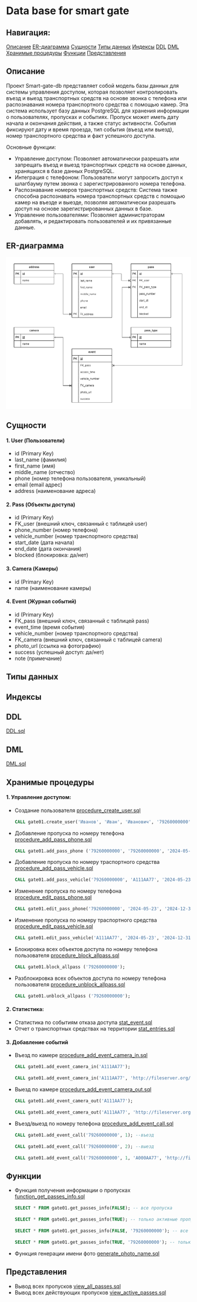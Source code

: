 # Data base for smart gate

## Навигация:
[Описание](#title1)
[ER-диаграмма](#title2)
[Сущности](#title3)
[Типы данных](#title4)
[Индексы](#title5)
[DDL](#title6)
[DML](#title7)
[Хранимые процедуры](#title8)
[Функции](#title9)
[Представления](#title10)


## <a id="title1">Описание</a>
Проект Smart-gate-db представляет собой модель базы данных для системы управления доступом, которая позволяет контролировать въезд и выезд транспортных средств на основе звонка с телефона или распознавания номера транспортного средства с помощью камер. Эта система использует базу данных PostgreSQL для хранения информации о пользователях, пропусках и событиях.
Пропуск может иметь дату начала и окончания действия, а также статус активности. События фиксируют дату и время проезда, тип события (въезд или выезд), номер транспортного средства и факт успешного доступа.

Основные функции:  
- Управление доступом: Позволяет автоматически разрешать или запрещать въезд и выезд транспортных средств на основе данных, хранящихся в базе данных PostgreSQL.  
- Интеграция с телефоном: Пользователи могут запросить доступ к шлагбауму путем звонка с зарегистрированного номера телефона.  
- Распознавание номеров транспортных средств: Система также способна распознавать номера транспортных средств с помощью камер на въезде и выезде, позволяя автоматически разрешать доступ на основе зарегистрированных данных в базе.  
- Управление пользователями: Позволяет администраторам добавлять, и редактировать пользователей и их привязанные данные.  

## <a id="title2">ER-диаграмма</a>
![](erd.png)
## <a id="title3">Сущности</a>
#### 1. User (Пользователи)
- id (Primary Key)
- last_name (фамилия)
- first_name (имя)
- middle_name (отчество)
- phone (номер телефона пользователя, уникальный)
- email (email адрес)
- address (наименование адреса)

#### 2. Pass (Объекты доступа)
- id (Primary Key)
- FK_user (внешний ключ, связанный с таблицей user)
- phone_number (номер телефона)
- vehicle_number (номер транспортного средства)
- start_date (дата начала)
- end_date (дата окончания)
- blocked (блокировка: да/нет)

#### 3. Camera (Камеры)  
- id (Primary Key)
- name  (наименование камеры)

#### 4. Event (Журнал событий)
- id (Primary Key)
- FK_pass (внешний ключ, связанный с таблицей pass)
- event_time (время события)
- vehicle_number (номер транспортного средства)
- FK_camera (внешний ключ, связанный с таблицей camera)
- photo_url (cсылка на фотографию)
- success (успешный доступ: да/нет)
- note (примечание)

## <a id="title4">Типы данных</a>

## <a id="title5">Индексы</a>

## <a id="title6">DDL</a>
[DDL.sql](DDL.sql)
## <a id="title7">DML</a>
[DML.sql](DML.sql)
## <a id="title8">Хранимые процедуры</a>
#### 1. Управление доступом:
- Создание пользователя [procedure_create_user.sql](procedure_create_user.sql)
      
  ```sql
  CALL gate01.create_user('Иванов', 'Иван', 'Иванович', '79260000000', 'ivan.@example.com', 'ул. Лесная, д.162');
  ```
- Добавление пропуска по номеру телефона [procedure_add_pass_phone.sql](procedure_add_pass_phone.sql)
   ```sql
  CALL gate01.add_pass_phone ('79260000000', '79260000000', '2024-05-23', '2024-12-31');
  ```
- Добавление пропуска по номеру траспортного средства [procedure_add_pass_vehicle.sql](procedure_add_pass_vehicle.sql)
  ```sql
  CALL gate01.add_pass_vehicle('79260000000', 'А111АА77', '2024-05-23', '2024-12-31');
  ```
- Изменение пропуска по номеру телефона [procedure_edit_pass_phone.sql](procedure_edit_pass_phone.sql)
  ```sql
  CALL gate01.edit_pass_phone('79260000000', '2024-05-23', '2024-12-31', TRUE); --TRUE - блокировка
  ```
- Изменение пропуска по номеру траспортного средства [procedure_edit_pass_vehicle.sql](procedure_edit_pass_vehicle.sql)
  ```sql
  CALL gate01.edit_pass_vehicle('А111АА77', '2024-05-23', '2024-12-31', TRUE); --TRUE - блокировка
  ```
- Блокировка всех объектов доступа по номеру телефона пользователя [procedure_block_allpass.sql](procedure_block_allpass.sql)
   ```sql
  CALL gate01.block_allpass ('79260000000');
  ```
- Разблокировка всех объектов доступа по номеру телефона пользователя [procedure_unblock_allpass.sql](procedure_unblock_allpass.sql)
  ```sql
  CALL gate01.unblock_allpass ('79260000000');
  ```
#### 2. Статистика:
- Статистика по событиям отказа доступа [stat_event.sql](stat_event.sql)
- Отчет о транспортных средствах на территории [stat_entries.sql](stat_entries.sql)

#### 3. Добавление событий
- Въезд по камере [procedure_add_event_camera_in.sql](procedure_add_event_camera_in.sql)
  
  ```sql
  CALL gate01.add_event_camera_in('А111АА77');
  ```
  ```sql
  CALL gate01.add_event_camera_in('А111АА77', 'http://fileserver.org/images/img_0000000001.jpg');
  ```
- Выезд по камере [procedure_add_event_camera_out.sql](procedure_add_event_camera_out.sql)
  ```sql
  CALL gate01.add_event_camera_out('А111АА77');
  ```
  ```sql
  CALL gate01.add_event_camera_out('А111АА77', 'http://fileserver.org/images/img_0000000002.jpg');
  ```
- Въезд/выезд по номеру телефона [procedure_add_event_call.sql](procedure_add_event_call.sql)
  ```sql
  CALL gate01.add_event_call('79260000000', 1); --въезд
  ```
  ```sql
  CALL gate01.add_event_call('79260000000', 2); --выезд
  ```
  ```sql
  CALL gate01.add_event_call('79260000000', 1, 'А000АА77', 'http://fileserver.org/images/img_0000000003.jpg');
  ```
## <a id="title9">Функции</a>
- Функция получения информации о пропусках [function_get_passes_info.sql](function_get_passes_info.sql)
  
  ```sql
  SELECT * FROM gate01.get_passes_info(FALSE); -- все пропуска
  ```
  ```sql
  SELECT * FROM gate01.get_passes_info(TRUE); -- только активные пропуска
  ```
  ```sql
  SELECT * FROM gate01.get_passes_info(FALSE, '79260000000'); -- все пропуска пользователя с номером телефона
  ```
    ```sql
  SELECT * FROM gate01.get_passes_info(TRUE, '79260000000'); -- только активные пропуска пользователя с номером телефона
  ```
- Функция генерации имени фото [generate_photo_name.sql](function_generate_photo_name.sql)
## <a id="title10">Представления</a>
- Вывод всех пропусков [view_all_passes.sql](view_all_passes.sql)
- Вывод всех действующих пропусков [view_active_passes.sql](view_active_passes.sql)
